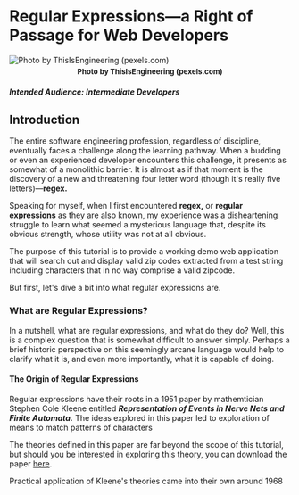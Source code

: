 # Regular Expressions&mdash;a Right of Passage for Web Developers

![Photo by ThisIsEngineering (pexels.com)](./images/redheaded-woman-coding.jpg)

<p style="text-align: center; font-weight: bold; margin-top: -10px;
font-size: 13px;">
Photo by ThisIsEngineering (pexels.com)
</p>

##### Intended Audience: Intermediate Developers

## Introduction

The entire software engineering profession, regardless of discipline, eventually
faces a challenge along the learning pathway. When a budding or even an experienced
developer encounters this challenge, it presents as somewhat of a monolithic barrier.
It is almost as if that moment is the discovery of a new and threatening four letter word
(though it's really five letters)&mdash;**regex.**

Speaking for myself, when I first encountered **regex,** or **regular expressions**
as they are also known, my experience was a disheartening struggle to learn what
seemed a mysterious language that, despite its obvious strength, whose utility was
not at all obvious.

The purpose of this tutorial is to provide a working demo web application that will
search out and display valid zip codes extracted from a test string including
characters that in no way comprise a valid zipcode.

But first, let's dive a bit into what regular expressions are.

### What are Regular Expressions?

In a nutshell, what are regular expressions, and what do they do? Well, this is a
complex question that is somewhat difficult to answer simply. Perhaps a brief
historic perspective on this seemingly arcane language would help to clarify what
it is, and even more importantly, what it is capable of doing.

#### The Origin of Regular Expressions

Regular expressions have their roots in a 1951 paper by mathemtician Stephen Cole Kleene
entitled **_Representation of Events in Nerve Nets and Finite Automata._** The ideas
explored in this paper led to exploration of means to match patterns of characters 

The theories defined in this paper are far beyond the scope of this tutorial, but should
you be interested in exploring this theory, you can download the paper
[here](https://www.rand.org/content/dam/rand/pubs/research_memoranda/2008/RM704.pdf).


Practical application of Kleene's theories came into their own around 1968